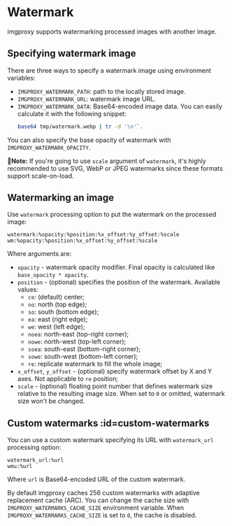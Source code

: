 # Watermark

imgproxy supports watermarking processed images with another image.

## Specifying watermark image

There are three ways to specify a watermark image using environment variables:

* `IMGPROXY_WATERMARK_PATH`: path to the locally stored image.
* `IMGPROXY_WATERMARK_URL`: watermark image URL.
* `IMGPROXY_WATERMARK_DATA`: Base64-encoded image data. You can easily calculate it with the following snippet:
  ```bash
  base64 tmp/watermark.webp | tr -d '\n'`.
  ```

You can also specify the base opacity of watermark with `IMGPROXY_WATERMARK_OPACITY`.

**📝Note:** If you're going to use `scale` argument of `watermark`, it's highly recommended to use SVG, WebP or JPEG watermarks since these formats support scale-on-load.

## Watermarking an image

Use `watermark` processing option to put the watermark on the processed image:

```
watermark:%opacity:%position:%x_offset:%y_offset:%scale
wm:%opacity:%position:%x_offset:%y_offset:%scale
```

Where arguments are:

* `opacity` - watermark opacity modifier. Final opacity is calculated like `base_opacity * opacity`.
* `position` - (optional) specifies the position of the watermark. Available values:
  * `ce`: (default) center;
  * `no`: north (top edge);
  * `so`: south (bottom edge);
  * `ea`: east (right edge);
  * `we`: west (left edge);
  * `noea`: north-east (top-right corner);
  * `nowe`: north-west (top-left corner);
  * `soea`: south-east (bottom-right corner);
  * `sowe`: south-west (bottom-left corner);
  * `re`: replicate watermark to fill the whole image;
* `x_offset`, `y_offset` - (optional) specify watermark offset by X and Y axes. Not applicable to `re` position;
* `scale` - (optional) floating point number that defines watermark size relative to the resulting image size. When set to `0` or omitted, watermark size won't be changed.

## Custom watermarks<i class='badge badge-pro'></i> :id=custom-watermarks

You can use a custom watermark specifying its URL with `watermark_url` processing option:

```
watermark_url:%url
wmu:%url
```

Where `url` is Base64-encoded URL of the custom watermark.

By default imgproxy caches 256 custom watermarks with adaptive replacement cache (ARC). You can change the cache size with `IMGPROXY_WATERMARKS_CACHE_SIZE` environment variable. When `IMGPROXY_WATERMARKS_CACHE_SIZE` is set to `0`, the cache is disabled.

